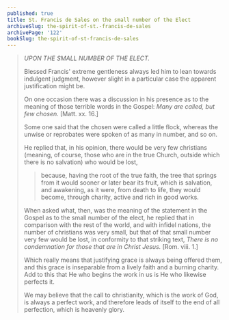 ```yaml
---
published: true
title: St. Francis de Sales on the small number of the Elect
archiveSlug: the-spirit-of-st.-francis-de-sales
archivePage: '122'
bookSlug: the-spirit-of-st-francis-de-sales
---
```


> *UPON THE SMALL NUMBER OF THE ELECT.*
> 
> Blessed Francis' extreme gentleness always led him to lean towards indulgent judgment, however slight in a particular case the apparent justification might be.
> 
> On one occasion there was a discussion in his presence as to the meaning of those terrible words in the Gospel: *Many are called, but few chosen.* [Matt. xx. 16.]
> 
> Some one said that the chosen were called a little flock, whereas the unwise or reprobates were spoken of as many in number, and so on.
> 
> He replied that, in his opinion, there would be very few christians (meaning, of course, those who are in the true Church, outside which there is no salvation) who would be lost,
> 
>> because, having the root of the true faith, the tree that springs from it would sooner or later bear its fruit, which is salvation, and awakening, as it were, from death to life, they would become, through charity, active and rich in good works.
> 
> When asked what, then, was the meaning of the statement in the Gospel as to the small number of the elect, he replied that in comparison with the rest of the world, and with infidel nations, the number of christians was very small, but that of that small number very few would be lost, in conformity to that striking text, *There is no condemnation for those that are in Christ Jesus.* [Rom. viii. 1.]
> 
> Which really means that justifying grace is always being offered them, and this grace is inseparable from a lively faith and a burning charity. Add to this that He who begins the work in us is He who likewise perfects it.
> 
> We may believe that the call to christianity, which is the work of God, is always a perfect work, and therefore leads of itself to the end of all perfection, which is heavenly glory.

